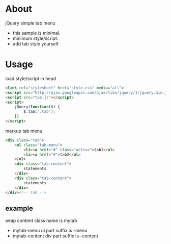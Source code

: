 About
==========

jQuery simple tab menu

* this sample is minimal.
* minimum style/script.
* add tab style yourself.

Usage
==========

load style/script in head

```html
<link rel="stylesheet" href="style.css" media="all">
<script src="http://ajax.googleapis.com/ajax/libs/jquery/1/jquery.min.js"></script>
<script src="tab.js"></script>
<script>
    jQuery(function($) {
        $.tab('.tab');
    })
</script>
```

markup tab menu

```html
<div class="tab">
    <ul class="tab-menu">
        <li><a href="#" class="active">tab1</ul>
        <li><a href="#">tab2</ul>
    </ul>
    <div class="tab-content">
        statements
    </div>
    <div class="tab-content">
        statements
    </div>
</div><!-- tab -->
```

example
-----

wrap content class name is mytab

* mytab-menu    ul part suffix is -menu
* mytab-content div part suffix is -content
